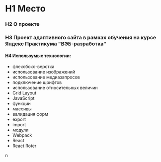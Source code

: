 # H1 **Место**
### H2 О проекте
### H3 Проект адаптивного сайта в рамках обучения на курсе Яндекс Практикума "ВЭБ-разработка"
#### H4 Использумые технологии:
* флексбокс-верстка
* использование изображений
* использование медиазапросов
* подключение шрифтов
* использование относительных величин
* Grid Layout
* JavaScript
* функции
* массивы
* валидация форм
* export
* import
* модули
* Webpack
* React
* React Roter

<!-- * [Ссылка на GitHub Pages](https://ksenia-gal.github.io/mesto-react/) -->n